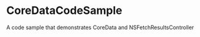 CoreDataCodeSample
==================

A code sample that demonstrates CoreData and NSFetchResultsController